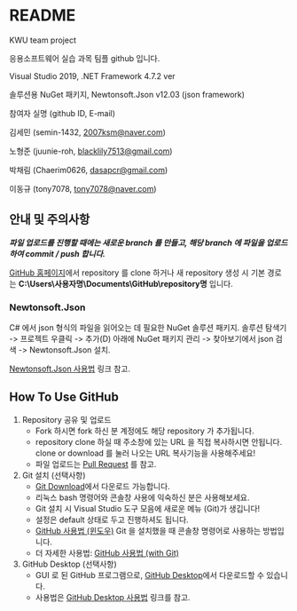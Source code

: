 # README

KWU team project

응용소프트웨어 실습 과목 팀플 github 입니다.

Visual Studio 2019, .NET Framework 4.7.2 ver

솔루션용 NuGet 패키지, Newtonsoft.Json v12.03 (json framework)

참여자 실명 (github ID, E-mail)

김세민 (semin-1432, 2007ksm@naver.com)

노형준 (juunie-roh, blacklily7513@gmail.com)

박채림 (Chaerim0626, dasapcr@gmail.com)

이동규 (tony7078, tony7078@naver.com)


## 안내 및 주의사항

_**파일 업로드를 진행할 때에는 새로운 branch 를 만들고, 해당 branch 에 파일을 업로드하여 commit / push 합니다.**_

[GitHub 홈페이지]에서 repository 를 clone 하거나 새 repository 생성 시 기본 경로는 **C:\Users\사용자명\Documents\GitHub\repository명** 입니다.

### Newtonsoft.Json

C# 에서 json 형식의 파일을 읽어오는 데 필요한 NuGet 솔루션 패키지.
솔루션 탐색기 -> 프로젝트 우클릭 -> 추가(D) 아래에 NuGet 패키지 관리 -> 찾아보기에서 json 검색 -> Newtonsoft.Json 설치.

[Newtonsoft.Json 사용법] 링크 참고.


## How To Use GitHub

1. Repository 공유 및 업로드
    - Fork 하시면 fork 하신 분 계정에도 해당 repository 가 추가됩니다.
    - repository clone 하실 때 주소창에 있는 URL 을 직접 복사하시면 안됩니다. clone or download 를 눌러 나오는 URL 복사기능을 사용해주세요!
    - 파일 업로드는 [Pull Request] 를 참고.
1. Git 설치 (선택사항)
    - [Git Download]에서 다운로드 가능합니다.
    - 리눅스 bash 명령어와 콘솔창 사용에 익숙하신 분은 사용해보세요.
    - Git 설치 시 Visual Studio 도구 모음에 새로운 메뉴 (Git)가 생깁니다!
    - 설정은 default 상태로 두고 진행하셔도 됩니다.
    - [GitHub 사용법 (윈도우)] Git 을 설치했을 때 콘솔창 명령어로 사용하는 방법입니다.
    - 더 자세한 사용법: [GitHub 사용법 (with Git)]
1. GitHub Desktop (선택사항)
    - GUI 로 된 GitHub 프로그램으로, [GitHub Desktop]에서 다운로드할 수 있습니다.
    - 사용법은 [GitHub Desktop 사용법] 링크를 참고.


[Newtonsoft.Json 사용법]: https://devstarsj.github.io/development/2016/06/11/CSharp.NewtonJSON/ "NewtonJSON"
[GitHub 사용법 (with Git)]: https://tagilog.tistory.com/377 "with Git"
[GitHub Desktop]: https://desktop.github.com/ "GitHub desktop download for Windows"
[GitHub 홈페이지]: https://www.github.com "GitHub"
[Git Download]: https://git-scm.com/download/win "Downloading Git"
[GitHub 사용법 (윈도우)]: https://yololo.tistory.com/6?category=645160 "GitHub 사용법(윈도우) 링크"
[Pull Request]: https://dev-youngjun.tistory.com/47 "Pull Request 활용하기 링크"
[GitHub Desktop 사용법]: https://boheeee.tistory.com/27 "how to use github desktop"

